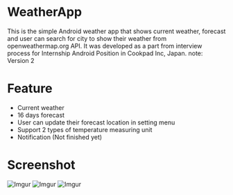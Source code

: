 # WeatherApp
This is the simple Android weather app that shows current weather, forecast and user can search for city to show their weather from openweathermap.org API. It was developed as a part from interview process for Internship Android Position in Cookpad Inc, Japan. note: Version 2

# Feature
* Current weather
* 16 days forecast
* User can update their forecast location in setting menu
* Support 2 types of temperature measuring unit
* Notification (Not finished yet)

# Screenshot
![Imgur](http://i.imgur.com/kE83xeY.png)
![Imgur](http://i.imgur.com/yECDn6y.png)
![Imgur](http://i.imgur.com/h2DG6pd.png)
